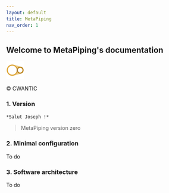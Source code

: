 ```yaml
---
layout: default
title: MetaPiping
nav_order: 1
---
```


## Welcome to MetaPiping's documentation

![Logo](Images/MetaPiping_Logo_48x48.png)

&copy; CWANTIC

### 1. Version

    *Salut Joseph !*


>MetaPiping version zero

### 2. Minimal configuration

To do

### 3. Software architecture

To do

